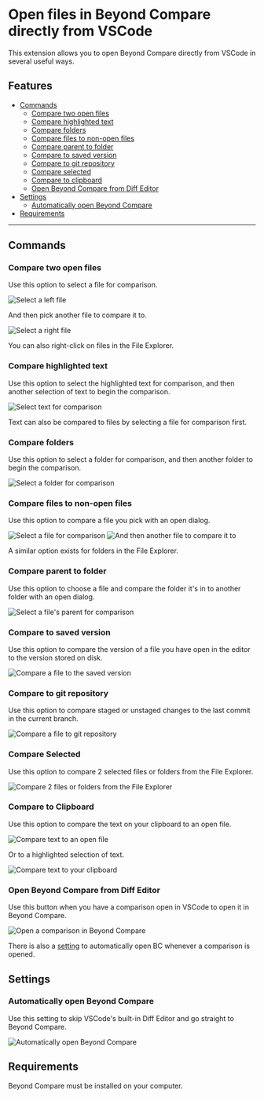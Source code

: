 # Open files in Beyond Compare directly from VSCode

This extension allows you to open Beyond Compare directly from VSCode in several useful ways.

## Features

- [Commands](#commands)
    - [Compare two open files](#compare-two-open-files)
    - [Compare highlighted text](#compare-highlighted-text)
    - [Compare folders](#compare-folders)
    - [Compare files to non-open files](#compare-files-to-non-open-files)
    - [Compare parent to folder](#compare-parent-to-folder)
    - [Compare to saved version](#compare-to-saved-version)
    - [Compare to git repository](#compare-to-git-repository)
    - [Compare selected](#compare-selected)
    - [Compare to clipboard](#compare-to-clipboard)
    - [Open Beyond Compare from Diff Editor](#open-beyond-compare-from-diff-editor)
- [Settings](#settings)
    - [Automatically open Beyond Compare](#automatically-open-beyond-compare)
- [Requirements](#requirements)

---

## Commands

### Compare two open files
Use this option to select a file for comparison.

![Select a left file](images/SelectLeft.PNG)

And then pick another file to compare it to.

![Select a right file](images/CompareToLeft.PNG)

You can also right-click on files in the File Explorer.

### Compare highlighted text
Use this option to select the highlighted text for comparison, and then another selection of text to begin the comparison.

![Select text for comparison](images/SelectLeftText.PNG)

Text can also be compared to files by selecting a file for comparison first.

### Compare folders
Use this option to select a folder for comparison, and then another folder to begin the comparison.

![Select a folder for comparison](images/SelectLeftFolder.PNG)

### Compare files to non-open files 
Use this option to compare a file you pick with an open dialog.

![Select a file for comparison](images/CompareToFile1.PNG)
![And then another file to compare it to](images/CompareToFile2.PNG)

A similar option exists for folders in the File Explorer.

### Compare parent to folder
Use this option to choose a file and compare the folder it's in to another folder with an open dialog.

![Select a file's parent for comparison](images/ParentToFolder.PNG)

### Compare to saved version
Use this option to compare the version of a file you have open in the editor to the version stored on disk.

![Compare a file to the saved version](images/CompareToSave.PNG)

### Compare to git repository
Use this option to compare staged or unstaged changes to the last commit in the current branch.

![Compare a file to git repository](images/GitCompare.PNG)

### Compare Selected
Use this option to compare 2 selected files or folders from the File Explorer.

![Compare 2 files or folders from the File Explorer](images/CompareSelected.PNG)

### Compare to Clipboard
Use this option to compare the text on your clipboard to an open file.

![Compare text to an open file](images/CompareFileToClipboard.PNG)

Or to a highlighted selection of text.

![Compare text to your clipboard](images/CompareTextToClipboard.PNG)

### Open Beyond Compare from Diff Editor
Use this button when you have a comparison open in VSCode to open it in Beyond Compare.

![Open a comparison in Beyond Compare](images/OpenCompare.PNG)

There is also a [setting](#settings) to automatically open BC whenever a comparison is opened.

## Settings

### Automatically open Beyond Compare
Use this setting to skip VSCode's built-in Diff Editor and go straight to Beyond Compare.

![Automatically open Beyond Compare](images/AutoOpenBCSetting.PNG)

## Requirements

Beyond Compare must be installed on your computer.

